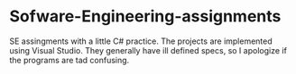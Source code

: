 # Sofware-Engineering-assignments

SE assingments with a little C# practice. The projects are implemented using Visual Studio. They generally have ill defined specs, so I apologize if the programs are tad confusing.
